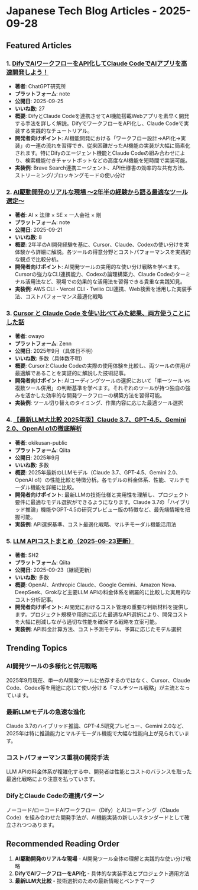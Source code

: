 # Japanese Tech Blog Articles - 2025-09-28

## Featured Articles

### 1. [DifyでAIワークフローをAPI化してClaude CodeでAIアプリを高速開発しよう！](https://chatgpt-lab.com/n/nf94801bec9c5)
- **著者**: ChatGPT研究所
- **プラットフォーム**: note
- **公開日**: 2025-09-25
- **いいね数**: 27
- **概要**: DifyとClaude Codeを連携させてAI機能搭載Webアプリを素早く開発する手法を詳しく解説。DifyでワークフローをAPI化し、Claude Codeで実装する実践的なチュートリアル。
- **開発者向けポイント**: AI機能開発における「ワークフロー設計→API化→実装」の一連の流れを習得でき、従来困難だったAI機能の実装が大幅に簡素化されます。特にDifyのエージェント機能とClaude Codeの組み合わせにより、検索機能付きチャットボットなどの高度なAI機能を短時間で実装可能。
- **実装例**: Brave Search連携エージェント、API仕様書の効率的な共有方法、ストリーミング/ブロッキングモードの使い分け

### 2. [AI駆動開発のリアルな現場 ～2年半の経験から語る最適なツール選定～](https://note.com/fugusaka/n/n87a4ea3d5596)
- **著者**: AI × 法律 × SE × 一人会社 × 剛
- **プラットフォーム**: note
- **公開日**: 2025-09-21
- **いいね数**: 8
- **概要**: 2年半のAI開発経験を基に、Cursor、Claude、Codexの使い分けを実体験から詳細に解説。各ツールの得意分野とコストパフォーマンスを実践的な観点で比較分析。
- **開発者向けポイント**: AI開発ツールの実用的な使い分け戦略を学べます。Cursorの強力なCLI連携能力、Codexの論理構築力、Claude Codeのターミナル活用法など、現場での効果的な活用法を習得できる貴重な実践知見。
- **実装例**: AWS CLI・Vercel CLI・Twilio CLI連携、Web検索を活用した実装手法、コストパフォーマンス最適化戦略

### 3. [Cursor と Claude Code を使い比べてみた結果、両方使うことにした話](https://zenn.dev/owayo/articles/868c954c831e96)
- **著者**: owayo
- **プラットフォーム**: Zenn
- **公開日**: 2025年9月（具体日不明）
- **いいね数**: 多数（具体数不明）
- **概要**: CursorとClaude Codeの実際の使用体験を比較し、両ツールの併用が最適解であることを実証的に解説した技術記事。
- **開発者向けポイント**: AIコーディングツールの選択において「単一ツール vs 複数ツール併用」の判断基準を学べます。それぞれのツールが持つ独自の強みを活かした効率的な開発ワークフローの構築方法を習得可能。
- **実装例**: ツール切り替えのタイミング、作業内容に応じた最適ツール選択

### 4. [【最新LLM大比較 2025年版】Claude 3.7、GPT-4.5、Gemini 2.0、OpenAI o1の徹底解析](https://qiita.com/okikusan-public/items/57790df9fb3a96488c60)
- **著者**: okikusan-public
- **プラットフォーム**: Qiita
- **公開日**: 2025年9月
- **いいね数**: 多数
- **概要**: 2025年最新のLLMモデル（Claude 3.7、GPT-4.5、Gemini 2.0、OpenAI o1）の性能比較と特徴分析。各モデルの料金体系、性能、マルチモーダル機能を詳細に比較。
- **開発者向けポイント**: 最新LLMの技術仕様と実用性を理解し、プロジェクト要件に最適なモデル選択ができるようになります。Claude 3.7の「ハイブリッド推論」機能やGPT-4.5の研究プレビュー版の特徴など、最先端情報を把握可能。
- **実装例**: API選択基準、コスト最適化戦略、マルチモーダル機能活用法

### 5. [LLM APIコストまとめ（2025-09-23更新）](https://qiita.com/SH2/items/39314152c0a6f9a7b681)
- **著者**: SH2
- **プラットフォーム**: Qiita
- **公開日**: 2025-09-23（継続更新）
- **いいね数**: 多数
- **概要**: OpenAI、Anthropic Claude、Google Gemini、Amazon Nova、DeepSeek、Grokなど主要LLM APIの料金体系を網羅的に比較した実用的なコスト分析記事。
- **開発者向けポイント**: AI開発におけるコスト管理の重要な判断材料を提供します。プロジェクト規模や用途に応じた最適なAPI選択により、開発コストを大幅に削減しながら適切な性能を確保する戦略を立案可能。
- **実装例**: API料金計算方法、コスト予測モデル、予算に応じたモデル選択

## Trending Topics

### AI開発ツールの多様化と併用戦略
2025年9月現在、単一のAI開発ツールに依存するのではなく、Cursor、Claude Code、Codex等を用途に応じて使い分ける「マルチツール戦略」が主流となっています。

### 最新LLMモデルの急速な進化
Claude 3.7のハイブリッド推論、GPT-4.5研究プレビュー、Gemini 2.0など、2025年は特に推論能力とマルチモーダル機能で大幅な性能向上が見られています。

### コストパフォーマンス重視の開発手法
LLM APIの料金体系が複雑化する中、開発者は性能とコストのバランスを取った最適化戦略により注意を払っています。

### DifyとClaude Codeの連携パターン
ノーコード/ローコードAIワークフロー（Dify）とAIコーディング（Claude Code）を組み合わせた開発手法が、AI機能実装の新しいスタンダードとして確立されつつあります。

## Recommended Reading Order

1. **AI駆動開発のリアルな現場** - AI開発ツール全体の理解と実践的な使い分け戦略
2. **DifyでAIワークフローをAPI化** - 具体的な実装手法とプロジェクト適用方法
3. **最新LLM大比較** - 技術選択のための最新情報とベンチマーク